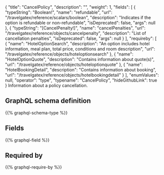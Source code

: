 {
  "title": "CancelPolicy",
  "description": "",
  "weight": 1,
  "fields": [
    {
      "typeString": "Boolean!",
      "name": "refundable",
      "url": "/travelgatex/reference/scalars/boolean",
      "description": "Indicates if the option is refundable or non-refundable",
      "isDeprecated": false,
      "args": null
    },
    {
      "typeString": "[CancelPenalty!]",
      "name": "cancelPenalties",
      "url": "/travelgatex/reference/objects/cancelpenalty",
      "description": "List of cancellation penalties",
      "isDeprecated": false,
      "args": null
    }
  ],
  "requireby": [
    {
      "name": "HotelOptionSearch",
      "description": "An option includes hotel information, meal plan, total price, conditions and room description",
      "url": "/travelgatex/reference/objects/hoteloptionsearch"
    },
    {
      "name": "HotelOptionQuote",
      "description": "Contains information about quote(s)",
      "url": "/travelgatex/reference/objects/hoteloptionquote"
    },
    {
      "name": "HotelBookingDetail",
      "description": "Contains information about booking",
      "url": "/travelgatex/reference/objects/hotelbookingdetail"
    }
  ],
  "enumValues": null,
  "operator": "type",
  "typename": "CancelPolicy",
  "hideGithubLink": true
}
Information about a policy cancellation.
## GraphQL schema definition

{{% graphql-schema-type %}}

## Fields

{{% graphql-field %}}

## Required by

{{% graphql-require-by %}}
